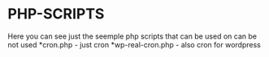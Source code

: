 # PHP-SCRIPTS
Here you can see just the seemple php scripts that can be used on can be not used
*cron.php - just cron
*wp-real-cron.php - also cron for wordpress
